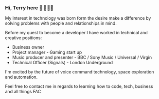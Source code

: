 ### Hi, Terry here 👋 👨🏾‍💻

My interest in technology was born form the desire make a difference by solving problems with people and relationships in mind.

Before my quest to become a developer I have worked in technical and creative positions:

- Business owner
- Project manager - Gaming start up
- Music producer and presenter - BBC / Sony Music / Universal / Virgin
- Technical Officer (Signals) - London Underground

I'm excited by the future of voice command technology, space exploration and automation.

Feel free to contact me in regards to learning how to code, tech, business and all things FAC



<!--
**RunGT/rungt** is a ✨ _special_ ✨ repository because its `README.md` (this file) appears on your GitHub profile.

Here are some ideas to get you started:

- 🔭 I’m currently working with Founders and Coders to become an efficient full stack developer
- 🌱 I’m currently learning ...
- 👯 I’m looking to collaborate on ...
- 🤔 I’m looking for help with ...
- 💬 Ask me about ...
- 📫 How to reach me: ...
- 😄 Pronouns: ...
- ⚡ Fun fact: ...
-->
